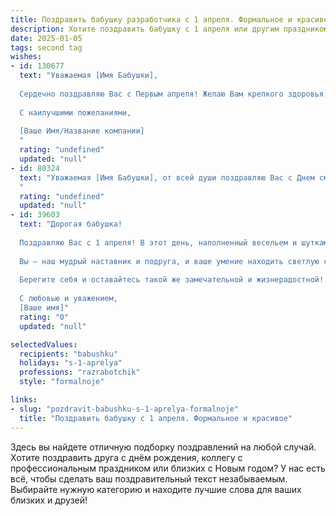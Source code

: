 ```yaml
---
title: Поздравить бабушку разработчика с 1 апреля. Формальное и красивое
description: Хотите поздравить бабушку с 1 апреля или другим праздником? Наш ИИ создаст незабываемое поздравление, а вы обязательно выделитесь среди других.  
date: 2025-01-05
tags: second tag
wishes:
- id: 130677
  text: "Уважаемая [Имя Бабушки],
  
  Сердечно поздравляю Вас с Первым апреля! Желаю Вам крепкого здоровья, отличного настроения и  многих радостных дней, наполненных  теплотой и заботой близких. Пусть этот день принесёт только приятные сюрпризы и хорошее настроение.
  
  С наилучшими пожеланиями,
  
  [Ваше Имя/Название компании]
  "
  rating: "undefined"
  updated: "null"
- id: 80324
  text: "Уважаемая [Имя Бабушки], от всей души поздравляю Вас с Днем смеха! Пусть улыбка не сходит с Вашего лица, а каждый день будет наполнен радостью и позитивом. Желаю Вам крепкого здоровья, неиссякаемой энергии и вдохновения для новых творческих свершений. Пусть Ваша жизнь будет яркой и насыщенной, как код самой сложной программы! С праздником!
  "
  rating: "undefined"
  updated: "null"
- id: 39603
  text: "Дорогая бабушка!
  
  Поздравляю Вас с 1 апреля! В этот день, наполненный весельем и шутками, хочется пожелать Вам радости, улыбок и хорошего настроения.
  
  Вы — наш мудрый наставник и подруга, и ваше умение находить светлую сторону жизни вдохновляет всех нас. Пусть каждый день будет для Вас праздником, а все задумки и идеи завершаются успешными результатами.
  
  Берегите себя и оставайтесь такой же замечательной и жизнерадостной!
  
  С любовью и уважением,
  [Ваше имя]"
  rating: "0"
  updated: "null"

selectedValues:
  recipients: "babushku"
  holidays: "s-1-aprelya"
  professions: "razrabotchik"
  style: "formalnoje"

links:
- slug: "pozdravit-babushku-s-1-aprelya-formalnoje"
  title: "Поздравить бабушку с 1 апреля. Формальное и красивое"
---
```


Здесь вы найдете отличную подборку поздравлений на любой случай. 
Хотите поздравить друга с днём рождения, коллегу с профессиональным праздником или близких с Новым годом? У нас есть всё, чтобы сделать ваш поздравительный текст незабываемым. Выбирайте нужную категорию и находите лучшие слова для ваших близких и друзей!
